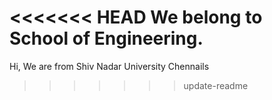 <<<<<<< HEAD
We belong to School of Engineering.
=======
Hi, We are from Shiv Nadar University Chennails
>>>>>>> update-readme
